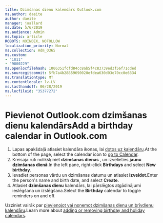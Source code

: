 ```yaml
---
title: Dzimšanas dienu kalendārs Outlook.com
ms.author: daeite
author: daeite
manager: joallard
ms.date: 5/6/2019
ms.audience: Admin
ms.topic: article
ROBOTS: NOINDEX, NOFOLLOW
localization_priority: Normal
ms.collection: Adm_O365
ms.custom:
- "1811"
- "9000229"
ms.openlocfilehash: 1006351fcfd84cc8ab5f4c83739ed3f56f71cded
ms.sourcegitcommit: 5fb7a4b28859690020efdea630d03e70cc0e6334
ms.translationtype: MT
ms.contentlocale: lv-LV
ms.lasthandoff: 06/28/2019
ms.locfileid: "35377272"
---
```

# <a name="add-a-birthday-calendar-in-outlookcom"></a><span data-ttu-id="3ea52-102">Pievienot Outlook.com dzimšanas dienu kalendārs</span><span class="sxs-lookup"><span data-stu-id="3ea52-102">Add a birthday calendar in Outlook.com</span></span>

1. <span data-ttu-id="3ea52-103">Lapas apakšdaļā atlasiet kalendāra ikonas, lai [dotos uz kalendāru](https://outlook.live.com/mail/calendar).</span><span class="sxs-lookup"><span data-stu-id="3ea52-103">At the bottom of the page, select the calendar icon to [go to Calendar](https://outlook.live.com/mail/calendar).</span></span>
1. <span data-ttu-id="3ea52-104">Kreisajā rūtī nolikšķiniet **dzimšanas dienas** , un izvēlieties **jaunu dzimšanas dienā**.</span><span class="sxs-lookup"><span data-stu-id="3ea52-104">In the left pane, right-click **Birthdays** and select **New birthday**.</span></span>
1. <span data-ttu-id="3ea52-105">Ievadiet personas vārdu un dzimšanas datumu un atlasiet **izveidot**.</span><span class="sxs-lookup"><span data-stu-id="3ea52-105">Enter the person's name and birth date, and select **Create**.</span></span>
1. <span data-ttu-id="3ea52-106">Atlasiet **dzimšanas dienu** kalendārs, lai pārslēgtos atgādinājumi ieslēgšana un izslēgšana.</span><span class="sxs-lookup"><span data-stu-id="3ea52-106">Select the **Birthday** calendar to toggle reminders on and off.</span></span>

<span data-ttu-id="3ea52-107">Uzziniet vairāk par [pievienojot vai noņemot dzimšanas dienu un brīvdienu kalendāru](https://support.office.com/article/b8e636da-fda8-413f-940e-68396efa49a6).</span><span class="sxs-lookup"><span data-stu-id="3ea52-107">Learn more about [adding or removing birthday and holiday calendars](https://support.office.com/article/b8e636da-fda8-413f-940e-68396efa49a6).</span></span>